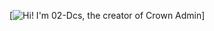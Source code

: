 [![Hi! I'm 02-Dcs, the creator of Crown Admin](https://svg-banners.vercel.app/api?type=rainbow&text1=Dancing%20Rainbow%20🌈&width=800&height=400)]
